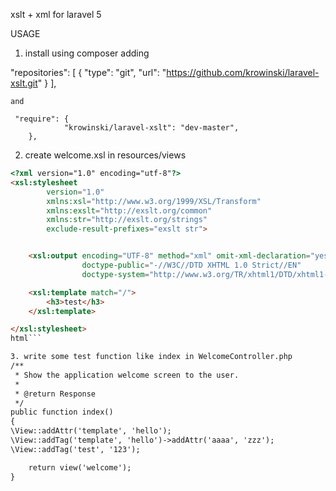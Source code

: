 xslt + xml for laravel 5

USAGE


1. install using composer 
adding 

 "repositories": [
        {
            "type": "git",
            "url":  "https://github.com/krowinski/laravel-xslt.git"
        }
    ],
    
    
    and 
    
     "require": {
                "krowinski/laravel-xslt": "dev-master",
        },


2. create welcome.xsl in resources/views
```html
<?xml version="1.0" encoding="utf-8"?>
<xsl:stylesheet
        version="1.0"
        xmlns:xsl="http://www.w3.org/1999/XSL/Transform"
        xmlns:exslt="http://exslt.org/common"
        xmlns:str="http://exslt.org/strings"
        exclude-result-prefixes="exslt str">


    <xsl:output encoding="UTF-8" method="xml" omit-xml-declaration="yes" indent="yes"
                doctype-public="-//W3C//DTD XHTML 1.0 Strict//EN"
                doctype-system="http://www.w3.org/TR/xhtml1/DTD/xhtml1-strict.dtd" cdata-section-elements="script"/>

    <xsl:template match="/">
        <h3>test</h3>
    </xsl:template>

</xsl:stylesheet>
html```

3. write some test function like index in WelcomeController.php
/**
 * Show the application welcome screen to the user.
 *
 * @return Response
 */
public function index()
{
\View::addAttr('template', 'hello');
\View::addTag('template', 'hello')->addAttr('aaaa', 'zzz');
\View::addTag('test', '123');

	return view('welcome');
}


